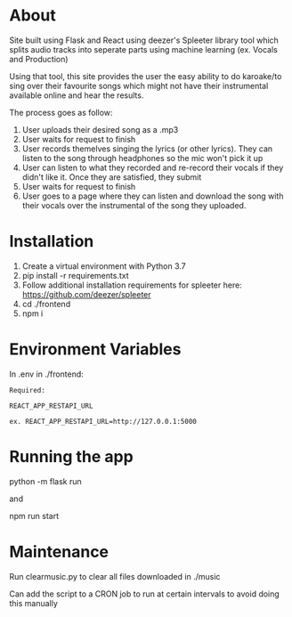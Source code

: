 # About

Site built using Flask and React using deezer's Spleeter library tool which splits audio tracks into seperate parts using machine learning (ex. Vocals and Production)

Using that tool, this site provides the user the easy ability to do karoake/to sing over their favourite songs which might not have
their instrumental available online and hear the results.

The process goes as follow:
1. User uploads their desired song as a .mp3
2. User waits for request to finish
3. User records themelves singing the lyrics (or other lyrics). They can listen to the song through headphones so the mic won't pick it up
4. User can listen to what they recorded and re-record their vocals if they didn't like it. Once they are satisfied, they submit
5. User waits for request to finish
6. User goes to a page where they can listen and download the song with their vocals over the instrumental of the song they uploaded.

# Installation

1. Create a virtual environment with Python 3.7
2. pip install -r requirements.txt
3. Follow additional installation requirements for spleeter here: https://github.com/deezer/spleeter
4. cd ./frontend
5. npm i

# Environment Variables

In .env in ./frontend:

    Required:

    REACT_APP_RESTAPI_URL

    ex. REACT_APP_RESTAPI_URL=http://127.0.0.1:5000

# Running the app

python -m flask run

and 

npm run start

# Maintenance

Run clearmusic.py to clear all files downloaded in ./music

Can add the script to a CRON job to run at certain intervals to avoid doing this manually